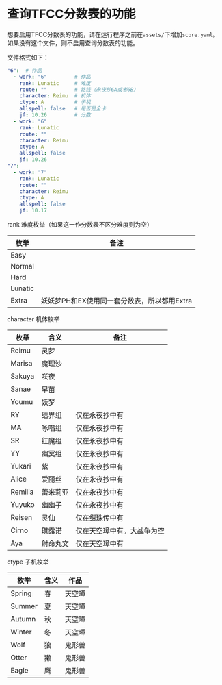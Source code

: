 # 查询TFCC分数表的功能

想要启用TFCC分数表的功能，请在运行程序之前在`assets/`下增加`score.yaml`。如果没有这个文件，则不启用查询分数表的功能。

文件格式如下：

```yaml
"6":  # 作品
  - work: "6"         # 作品
    rank: Lunatic     # 难度
    route: ""         # 路线（永夜抄6A或者6B）
    character: Reimu  # 机体
    ctype: A          # 子机
    allspell: false   # 是否是全卡
    jf: 10.26         # 分数
  - work: "6"
    rank: Lunatic
    route: ""
    character: Reimu
    ctype: A
    allspell: false
    jf: 10.26
"7":
  - work: "7"
    rank: Lunatic
    route: ""
    character: Reimu
    ctype: A
    allspell: false
    jf: 10.17
```

rank 难度枚举（如果这一作分数表不区分难度则为空）

| 枚举 | 备注 |
| --- | --- |
| Easy | |
| Normal | |
| Hard | |
| Lunatic | |
| Extra | 妖妖梦PH和EX使用同一套分数表，所以都用Extra |

character 机体枚举

| 枚举 | 含义 | 备注 |
| --- | --- | --- |
| Reimu | 灵梦 | |
| Marisa | 魔理沙 | |
| Sakuya | 咲夜 | |
| Sanae | 早苗 | |
| Youmu | 妖梦 | |
| RY | 结界组 | 仅在永夜抄中有 |
| MA | 咏唱组 | 仅在永夜抄中有 |
| SR | 红魔组 | 仅在永夜抄中有 |
| YY | 幽冥组 | 仅在永夜抄中有 |
| Yukari | 紫 | 仅在永夜抄中有 |
| Alice | 爱丽丝 | 仅在永夜抄中有 |
| Remilia | 蕾米莉亚 | 仅在永夜抄中有 |
| Yuyuko | 幽幽子 | 仅在永夜抄中有 |
| Reisen | 灵仙 | 仅在绀珠传中有 |
| Cirno | 琪露诺 | 仅在天空璋中有。大战争为空 |
| Aya | 射命丸文 | 仅在天空璋中有 |

ctype 子机枚举

| 枚举 | 含义 | 作品 |
| --- | --- | --- |
| Spring | 春 | 天空璋 |
| Summer | 夏 | 天空璋 |
| Autumn | 秋 | 天空璋 |
| Winter | 冬 | 天空璋 |
| Wolf | 狼 | 鬼形兽 |
| Otter | 獭 | 鬼形兽 |
| Eagle | 鹰 | 鬼形兽 |

